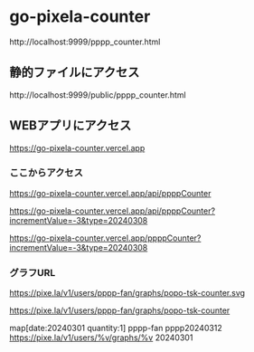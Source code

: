 # go-pixela-counter


http://localhost:9999/pppp_counter.html

## 静的ファイルにアクセス

http://localhost:9999/public/pppp_counter.html

## WEBアプリにアクセス

https://go-pixela-counter.vercel.app

### ここからアクセス

https://go-pixela-counter.vercel.app/api/ppppCounter

https://go-pixela-counter.vercel.app/api/ppppCounter?incrementValue=-3&type=20240308

https://go-pixela-counter.vercel.app/ppppCounter?incrementValue=-3&type=20240308

### グラフURL

https://pixe.la/v1/users/pppp-fan/graphs/popo-tsk-counter.svg


https://pixe.la/v1/users/pppp-fan/graphs/popo-tsk-counter

map[date:20240301 quantity:1]
pppp-fan
pppp20240312
https://pixe.la/v1/users/%v/graphs/%v
20240301